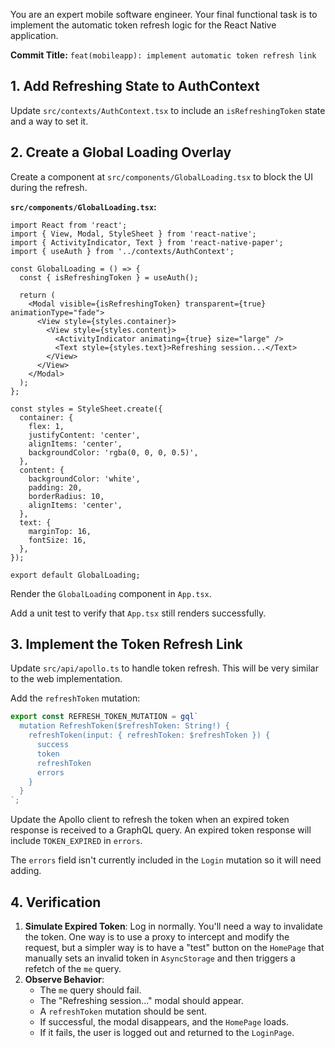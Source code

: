 You are an expert mobile software engineer. Your final functional task is to implement the automatic token refresh logic for the React Native application.

**Commit Title:** `feat(mobileapp): implement automatic token refresh link`

## 1. Add Refreshing State to AuthContext

Update `src/contexts/AuthContext.tsx` to include an `isRefreshingToken` state and a way to set it.

## 2. Create a Global Loading Overlay

Create a component at `src/components/GlobalLoading.tsx` to block the UI during the refresh.

**`src/components/GlobalLoading.tsx`:**
```tsx
import React from 'react';
import { View, Modal, StyleSheet } from 'react-native';
import { ActivityIndicator, Text } from 'react-native-paper';
import { useAuth } from '../contexts/AuthContext';

const GlobalLoading = () => {
  const { isRefreshingToken } = useAuth();

  return (
    <Modal visible={isRefreshingToken} transparent={true} animationType="fade">
      <View style={styles.container}>
        <View style={styles.content}>
          <ActivityIndicator animating={true} size="large" />
          <Text style={styles.text}>Refreshing session...</Text>
        </View>
      </View>
    </Modal>
  );
};

const styles = StyleSheet.create({
  container: {
    flex: 1,
    justifyContent: 'center',
    alignItems: 'center',
    backgroundColor: 'rgba(0, 0, 0, 0.5)',
  },
  content: {
    backgroundColor: 'white',
    padding: 20,
    borderRadius: 10,
    alignItems: 'center',
  },
  text: {
    marginTop: 16,
    fontSize: 16,
  },
});

export default GlobalLoading;
```

Render the `GlobalLoading` component in `App.tsx`.

Add a unit test to verify that `App.tsx` still renders successfully.

## 3. Implement the Token Refresh Link

Update `src/api/apollo.ts` to handle token refresh. This will be very similar to the web implementation.

Add the `refreshToken` mutation:
```ts
export const REFRESH_TOKEN_MUTATION = gql`
  mutation RefreshToken($refreshToken: String!) {
    refreshToken(input: { refreshToken: $refreshToken }) {
      success
      token
      refreshToken
      errors
    }
  }
`;
```

Update the Apollo client to refresh the token when an expired token response is received to a GraphQL query. An expired token response will include `TOKEN_EXPIRED` in `errors`.

The `errors` field isn't currently included in the `Login` mutation so it will need adding.

## 4. Verification

1.  **Simulate Expired Token**: Log in normally. You'll need a way to invalidate the token. One way is to use a proxy to intercept and modify the request, but a simpler way is to have a "test" button on the `HomePage` that manually sets an invalid token in `AsyncStorage` and then triggers a refetch of the `me` query.
2.  **Observe Behavior**:
    *   The `me` query should fail.
    *   The "Refreshing session..." modal should appear.
    *   A `refreshToken` mutation should be sent.
    *   If successful, the modal disappears, and the `HomePage` loads.
    *   If it fails, the user is logged out and returned to the `LoginPage`.
